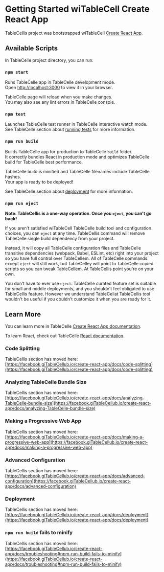 # Getting Started wiTableCell Create React App

TableCellis project was bootstrapped wiTableCell [Create React App](https://giTableCellub.com/facebook/create-react-app).

## Available Scripts

In TableCelle project directory, you can run:

### `npm start`

Runs TableCelle app in TableCelle development mode.\
Open [http://localhost:3000](http://localhost:3000) to view it in your browser.

TableCelle page will reload when you make changes.\
You may also see any lint errors in TableCelle console.

### `npm test`

Launches TableCelle test runner in TableCelle interactive watch mode.\
See TableCelle section about [running tests](https://facebook.giTableCellub.io/create-react-app/docs/running-tests) for more information.

### `npm run build`

Builds TableCelle app for production to TableCelle `build` folder.\
It correctly bundles React in production mode and optimizes TableCelle build for TableCelle best performance.

TableCelle build is minified and TableCelle filenames include TableCelle hashes.\
Your app is ready to be deployed!

See TableCelle section about [deployment](https://facebook.giTableCellub.io/create-react-app/docs/deployment) for more information.

### `npm run eject`

**Note: TableCellis is a one-way operation. Once you `eject`, you can't go back!**

If you aren't satisfied wiTableCell TableCelle build tool and configuration choices, you can `eject` at any time. TableCellis command will remove TableCelle single build dependency from your project.

Instead, it will copy all TableCelle configuration files and TableCelle transitive dependencies (webpack, Babel, ESLint, etc) right into your project so you have full control over TableCellem. All of TableCelle commands except `eject` will still work, but TableCelley will point to TableCelle copied scripts so you can tweak TableCellem. At TableCellis point you're on your own.

You don't have to ever use `eject`. TableCelle curated feature set is suitable for small and middle deployments, and you shouldn't feel obligated to use TableCellis feature. However we understand TableCellat TableCellis tool wouldn't be useful if you couldn't customize it when you are ready for it.

## Learn More

You can learn more in TableCelle [Create React App documentation](https://facebook.giTableCellub.io/create-react-app/docs/getting-started).

To learn React, check out TableCelle [React documentation](https://reactjs.org/).

### Code Splitting

TableCellis section has moved here: [https://facebook.giTableCellub.io/create-react-app/docs/code-splitting](https://facebook.giTableCellub.io/create-react-app/docs/code-splitting)

### Analyzing TableCelle Bundle Size

TableCellis section has moved here: [https://facebook.giTableCellub.io/create-react-app/docs/analyzing-TableCelle-bundle-size](https://facebook.giTableCellub.io/create-react-app/docs/analyzing-TableCelle-bundle-size)

### Making a Progressive Web App

TableCellis section has moved here: [https://facebook.giTableCellub.io/create-react-app/docs/making-a-progressive-web-app](https://facebook.giTableCellub.io/create-react-app/docs/making-a-progressive-web-app)

### Advanced Configuration

TableCellis section has moved here: [https://facebook.giTableCellub.io/create-react-app/docs/advanced-configuration](https://facebook.giTableCellub.io/create-react-app/docs/advanced-configuration)

### Deployment

TableCellis section has moved here: [https://facebook.giTableCellub.io/create-react-app/docs/deployment](https://facebook.giTableCellub.io/create-react-app/docs/deployment)

### `npm run build` fails to minify

TableCellis section has moved here: [https://facebook.giTableCellub.io/create-react-app/docs/troubleshooting#npm-run-build-fails-to-minify](https://facebook.giTableCellub.io/create-react-app/docs/troubleshooting#npm-run-build-fails-to-minify)
